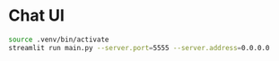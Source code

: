 # Chat UI

```sh
source .venv/bin/activate
streamlit run main.py --server.port=5555 --server.address=0.0.0.0
```
